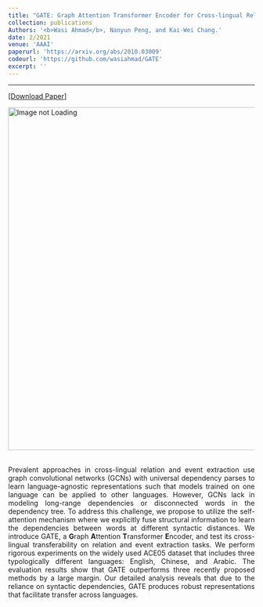 ```yaml
---
title: "GATE: Graph Attention Transformer Encoder for Cross-lingual Relation and Event Extraction"
collection: publications
Authors: '<b>Wasi Ahmad</b>, Nanyun Peng, and Kai-Wei Chang.'
date: 2/2021
venue: 'AAAI'
paperurl: 'https://arxiv.org/abs/2010.03009'
codeurl: 'https://github.com/wasiahmad/GATE'
excerpt: ''
---
```

---
<a href='https://arxiv.org/pdf/2010.03009.pdf' target="_blank">[Download Paper]</a>

<div style='display: flex; justify-content: center;'><img src='https://github.com/wasiahmad/wasiahmad.github.io/blob/master/files/publications/2021/Poster_GATE.pdf' alt='Image not Loading' style='height:700px;' align='middle'></div><br>

<p align="justify">
Prevalent approaches in cross-lingual relation and event extraction use graph convolutional networks (GCNs) with universal dependency parses to learn 
language-agnostic representations such that models trained on one language can be applied to other languages. However, GCNs lack in modeling long-range 
dependencies or disconnected words in the dependency tree. To address this challenge, we propose to utilize the self-attention mechanism where we explicitly 
fuse structural information to learn the dependencies between words at different syntactic distances. We introduce GATE, 
a <b>G</b>raph <b>A</b>ttention <b>T</b>ransformer <b>E</b>ncoder, and test its cross-lingual transferability on relation and event extraction tasks. 
We perform rigorous experiments on the widely used ACE05 dataset that includes three typologically different languages: English, Chinese, and Arabic. 
The evaluation results show that GATE outperforms three recently proposed methods by a large margin. Our detailed analysis reveals that due to the reliance 
on syntactic dependencies, GATE produces robust representations that facilitate transfer across languages.
</p>

